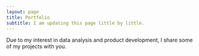 ```yaml
---
layout: page
title: Portfolio
subtitle: I am updating this page little by little. 
---
```


Due to my interest in data analysis and product development, I share some of my projects with you.  

